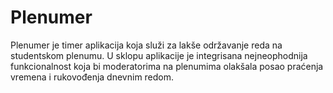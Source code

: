 # Plenumer
Plenumer je timer aplikacija koja služi za lakše održavanje reda na studentskom plenumu. U sklopu aplikacije je integrisana nejneophodnija funkcionalnost koja bi moderatorima na plenumima olakšala posao praćenja vremena i rukovođenja dnevnim redom.
